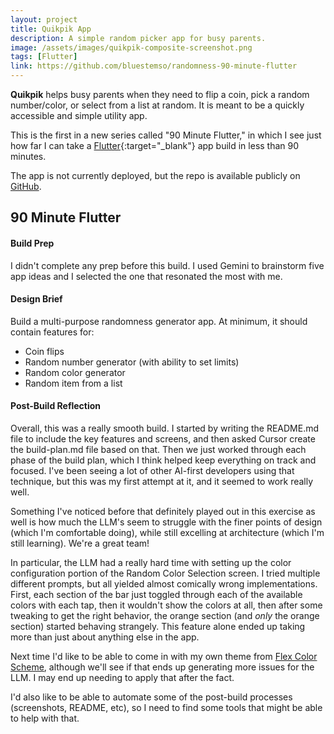 ```yaml
---
layout: project
title: Quikpik App
description: A simple random picker app for busy parents.
image: /assets/images/quikpik-composite-screenshot.png
tags: [Flutter]
link: https://github.com/bluestemso/randomness-90-minute-flutter
---
```


**Quikpik** helps busy parents when they need to flip a coin, pick a random number/color, or select from a list at random.  It is meant to be a quickly accessible and simple utility app.

This is the first in a new series called "90 Minute Flutter," in which I see just how far I can take a [Flutter](https://flutter.dev/){:target="_blank"} app build in less than 90 minutes.

The app is not currently deployed, but the repo is available publicly on [GitHub](https://github.com/bluestemso/randomness-90-minute-flutter).

## 90 Minute Flutter
#### Build Prep
I didn't complete any prep before this build.  I used Gemini to brainstorm five app ideas and I selected the one that resonated the most with me.

#### Design Brief
Build a multi-purpose randomness generator app.  At minimum, it should contain features for:
- Coin flips
- Random number generator (with ability to set limits)
- Random color generator
- Random item from a list

#### Post-Build Reflection
Overall, this was a really smooth build.  I started by writing the README.md file to include the key features and screens, and then asked Cursor create the build-plan.md file based on that.  Then we just worked through each phase of the build plan, which I think helped keep everything on track and focused.  I've been seeing a lot of other AI-first developers using that technique, but this was my first attempt at it, and it seemed to work really well.

Something I've noticed before that definitely played out in this exercise as well is how much the LLM's seem to struggle with the finer points of design (which I'm comfortable doing), while still excelling at architecture (which I'm still learning).  We're a great team!

In particular, the LLM had a really hard time with setting up the color configuration portion of the Random Color Selection screen.  I tried multiple different prompts, but all yielded almost comically wrong implementations.  First, each section of the bar just toggled through each of the available colors with each tap, then it wouldn't show the colors at all, then after some tweaking to get the right behavior, the orange section (and *only* the orange section) started behaving strangely.  This feature alone ended up taking more than just about anything else in the app.

Next time I'd like to be able to come in with my own theme from [Flex Color Scheme](https://docs.flexcolorscheme.com/), although we'll see if that ends up generating more issues for the LLM. I may end up needing to apply that after the fact.

I'd also like to be able to automate some of the post-build processes (screenshots, README, etc), so I need to find some tools that might be able to help with that.
